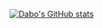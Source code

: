 [![Dabo's GitHub stats](https://github-stats-git-master-jay-dabo.vercel.app/api?username=Jay-Dabo&show_icons=true&theme=radical)](https://github.com/Jay-Dabo/github-readme-stats)
